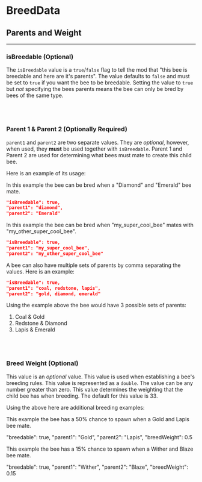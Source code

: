 # **BreedData**

## **Parents and Weight**
***

### **isBreedable** (Optional)

The `isBreedable` value is a `true`/`false` flag to tell the mod that "this bee is breedable and here are it's parents".
The value defaults to `false` and must be set to `true` if you want the bee to be breedable. Setting the value to `true` but *not* specifying the bees parents means the bee can only be bred by bees of the same type.

<br>
<br>

### **Parent 1 & Parent 2** (Optionally Required)

`parent1` and `parent2` are two separate values. They are  _optional_, however, when used, they  **must**  be used together with `isBreedable`. Parent 1 and Parent 2 are used for determining what bees must mate to create this child bee.

Here is an example of its usage:

In this example the bee can be bred when a "Diamond" and "Emerald" bee mate.  

```json
"isBreedable": true,
"parent1": "diamond",
"parent2": "Emerald"
```
  

In this example the bee can be bred when "my_super_cool_bee" mates with "my_other_super_cool_bee".  
```json
"isBreedable": true,
"parent1": "my_super_cool_bee",
"parent2": "my_other_super_cool_bee"
```

A bee can also have multiple sets of parents by comma separating the values. Here is an example:
```json
"isBreedable": true,
"parent1": "coal, redstone, lapis",
"parent2": "gold, diamond, emerald"
```
Using the example above the bee would have 3 possible sets of parents:

 1. Coal & Gold
 2. Redstone & Diamond
 3. Lapis & Emerald

<br>
<br>

### **Breed Weight** (Optional)

This value is an  _optional_  value. This value is used when establishing a bee's breeding rules. This value is represented as a `double`. The value can be any number greater than zero. This value determines the weighting that the child bee has when breeding. The default for this value is 33.

Using the above here are additional breeding examples:

This example the bee has a 50% chance to spawn when a Gold and Lapis bee mate.  

"breedable": true,
"parent1": "Gold",
"parent2": "Lapis",
"breedWeight": 0.5

  

This example the bee has a 15% chance to spawn when a Wither and Blaze bee mate.

"breedable": true,
"parent1": "Wither",
"parent2": "Blaze",
"breedWeight": 0.15
<!--stackedit_data:
eyJoaXN0b3J5IjpbLTE4MzI4NjQyMDQsLTE5OTI5NDU0MTgsLT
ExMTM5Nzg4MTAsMTA3ODA1MDUyLC03NTM5MTczMDEsODEwMDE3
NzE5XX0=
-->